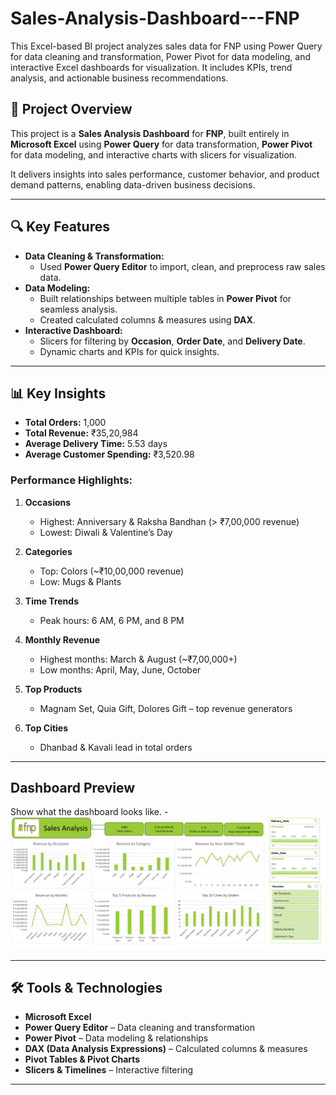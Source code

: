 # Sales-Analysis-Dashboard---FNP
This Excel-based BI project analyzes sales data for FNP using Power Query for data cleaning and transformation, Power Pivot for data modeling, and interactive Excel dashboards for visualization. It includes KPIs, trend analysis, and actionable business recommendations.


## 📌 Project Overview
This project is a **Sales Analysis Dashboard** for **FNP**, built entirely in **Microsoft Excel** using **Power Query** for data transformation, **Power Pivot** for data modeling, and interactive charts with slicers for visualization.  

It delivers insights into sales performance, customer behavior, and product demand patterns, enabling data-driven business decisions.

---

## 🔍 Key Features
- **Data Cleaning & Transformation:**  
  - Used **Power Query Editor** to import, clean, and preprocess raw sales data.
- **Data Modeling:**  
  - Built relationships between multiple tables in **Power Pivot** for seamless analysis.
  - Created calculated columns & measures using **DAX**.
- **Interactive Dashboard:**  
  - Slicers for filtering by **Occasion**, **Order Date**, and **Delivery Date**.
  - Dynamic charts and KPIs for quick insights.

---

## 📊 Key Insights
- **Total Orders:** 1,000
- **Total Revenue:** ₹35,20,984
- **Average Delivery Time:** 5.53 days
- **Average Customer Spending:** ₹3,520.98

### Performance Highlights:
1. **Occasions**  
   - Highest: Anniversary & Raksha Bandhan (> ₹7,00,000 revenue)  
   - Lowest: Diwali & Valentine’s Day

2. **Categories**  
   - Top: Colors (~₹10,00,000 revenue)  
   - Low: Mugs & Plants

3. **Time Trends**  
   - Peak hours: 6 AM, 6 PM, and 8 PM

4. **Monthly Revenue**  
   - Highest months: March & August (~₹7,00,000+)  
   - Low months: April, May, June, October

5. **Top Products**  
   - Magnam Set, Quia Gift, Dolores Gift – top revenue generators

6. **Top Cities**  
   - Dhanbad & Kavali lead in total orders

---

## Dashboard Preview
Show what the dashboard looks like. - ![Dashboard Preview](https://github.com/ktomm-prakash/Sales-Analysis-Dashboard---FNP/blob/main/Screenshot%202025-08-15%20160825.png)

---

## 🛠 Tools & Technologies
- **Microsoft Excel**
- **Power Query Editor** – Data cleaning and transformation
- **Power Pivot** – Data modeling & relationships
- **DAX (Data Analysis Expressions)** – Calculated columns & measures
- **Pivot Tables & Pivot Charts**
- **Slicers & Timelines** – Interactive filtering

---

